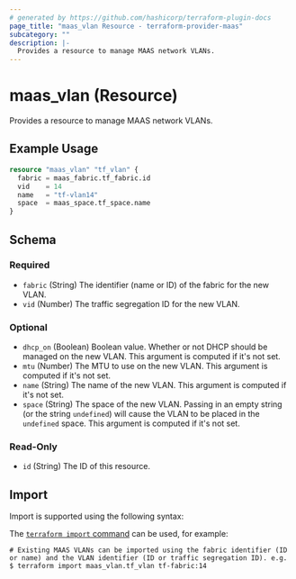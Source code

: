 ```yaml
---
# generated by https://github.com/hashicorp/terraform-plugin-docs
page_title: "maas_vlan Resource - terraform-provider-maas"
subcategory: ""
description: |-
  Provides a resource to manage MAAS network VLANs.
---
```


# maas_vlan (Resource)

Provides a resource to manage MAAS network VLANs.

## Example Usage

```terraform
resource "maas_vlan" "tf_vlan" {
  fabric = maas_fabric.tf_fabric.id
  vid    = 14
  name   = "tf-vlan14"
  space  = maas_space.tf_space.name
}
```

<!-- schema generated by tfplugindocs -->
## Schema

### Required

- `fabric` (String) The identifier (name or ID) of the fabric for the new VLAN.
- `vid` (Number) The traffic segregation ID for the new VLAN.

### Optional

- `dhcp_on` (Boolean) Boolean value. Whether or not DHCP should be managed on the new VLAN. This argument is computed if it's not set.
- `mtu` (Number) The MTU to use on the new VLAN. This argument is computed if it's not set.
- `name` (String) The name of the new VLAN. This argument is computed if it's not set.
- `space` (String) The space of the new VLAN. Passing in an empty string (or the string `undefined`) will cause the VLAN to be placed in the `undefined` space. This argument is computed if it's not set.

### Read-Only

- `id` (String) The ID of this resource.

## Import

Import is supported using the following syntax:

The [`terraform import` command](https://developer.hashicorp.com/terraform/cli/commands/import) can be used, for example:

```shell
# Existing MAAS VLANs can be imported using the fabric identifier (ID or name) and the VLAN identifier (ID or traffic segregation ID). e.g.
$ terraform import maas_vlan.tf_vlan tf-fabric:14
```
